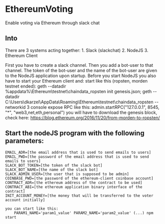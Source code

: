 # EthereumVoting
Enable voting via Ethereum through slack chat

## Into

There are 3 systems acting together:
	1. Slack (slackchat)
	2. NodeJS
	3. Ethereum Client

First you have to create a slack channel. Then you add a bot-user to that channel. The token of the bot-user and the name of the bot-user are given to the NodeJS application upon startup.
Before you start NodeJS you also have to start your Ethereum client and:
	start like this (ropsten, morden testnet ended): geth --datadir %appdata%\Ethereum\testnet\chaindata_ropsten init genesis.json; geth --datadir C:\Users\dkarzel\AppData\Roaming\Ethereum\testnet\chaindata_ropsten --networkid 3 console
	expose RPC like this: admin.startRPC("127.0.0.1", 8545, "*", "web3,net,eth,personal")
	you will have to download the genesis block, check here: https://blog.ethereum.org/2016/11/20/from-morden-to-ropsten/ 


## Start the nodeJS program with the following parameters:

	EMAIL_ADR=[the email address that is used to send emails to users]
	EMAIL_PWD=[the password of the email address that is used to send emails to users]
	SLACK_BOT_TOKEN=[the token of the slack bot]
	SLACK_BOT_NAME=[the name of the slack bot]
	SLACK_ADMIN_USER=[the user that is supposed to be admin]
	COINBASE_PWD=[the password of the ethereum-client coinbase account]
	CONTRACT_ADR=[the ethereum address of the contract to be used]
	CONTRACT_ABI=[the ethereum application binary interface of the contract]
	INIT_ACCOUNT_MONEY=[the money that will be transferred to the voter account initially]

	you can start like this:
		PARAM1_NAME='param1_value' PARAM2_NAME='param2_value' (...) npm start


